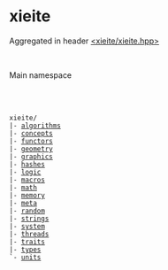 # xieite
Aggregated in header [<xieite/xieite.hpp>](../include/xieite/xieite.hpp)

<br/>

Main namespace

<br/><br/>

<pre><code>xieite/
|- <a href="./algorithms.md">algorithms</a>
|- <a href="./concepts.md">concepts</a>
|- <a href="./functors.md">functors</a>
|- <a href="./geometry.md">geometry</a>
|- <a href="./graphics.md">graphics</a>
|- <a href="./hashes.md">hashes</a>
|- <a href="./logic.md">logic</a>
|- <a href="./macros.md">macros</a>
|- <a href="./math.md">math</a>
|- <a href="./memory.md">memory</a>
|- <a href="./meta.md">meta</a>
|- <a href="./random.md">random</a>
|- <a href="./strings.md">strings</a>
|- <a href="./system.md">system</a>
|- <a href="./threads.md">threads</a>
|- <a href="./traits.md">traits</a>
|- <a href="./types.md">types</a>
`- <a href="./units.md">units</a>
</code></pre>
